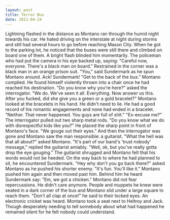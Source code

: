 ```yaml
---
layout: post
title: Terror Bus
date: 2011-04-24
---
```

Lightning flashed in the distance as Montano ran through the humid night
      towards his car. He hated driving on the interstate at night during storms and still had
      several hours to go before reaching Mason City. When he got to the parking lot, he noticed
      that the buses were still there and climbed on board one of them.    A
      bright flash blinded him momentarily. The policeman who had put the camera in his eye backed
      up, saying: "Careful now, everyone. There's a black man on board." Restrained in the corner
      was a black man in an orange prison suit.    "You," said Sundermark as he
      spun Montano around. Ack! Sundermark! "Get to the back of the bus." Montano complied.    He found himself violently thrown into a chair once he had reached his
      destination. "Do you know why you're here?" asked the interrogator. "We do. We've seen it all.
      Everything. Now answer us this. After you fucked, did she give you a green or a gold
      bracelet?" Montano looked at the bracelets in his hand. He didn't need to lie. He had a good
      record of his romantic engagements and none had ended in a bracelet.    "Neither. That never happened. You guys are full of shit."    "Ex-excuse me?" The interrogator pulled out two sharp metal rods. "Do you know what we do
      with disrespectful kids like you?" He placed the sharp point in front of Montano's face. "We
      gouge out their eyes."    And then the interrogator was gone and Montano
      saw the man responsible: a guitarist.    "What the hell was that all
      about?" asked Montano.    "It's part of our band's 'trust nobody'
      message," replied the guitarist amiably.    "Well, ok, but you've really
      gotta drop the eye gouging."    The guitarist shrugged and Montano felt
      that his words would not be heeded. On the way back to where he had planned to sit, he
      encountered Sundermark. "Hey why don't you go back there?" asked Montano as he pushed his
      shorter enemy. "It's fun. You'll like it." Montano pushed him again and then moved past him.
      Behind him he heard Sundermark say: "Em, we got a chicken." Montano did not fear
      repercussions. He didn't care anymore.    People and muppets he knew were
      seated in a dark corner of the bus and Montano slid under a large square to reach them. "Don't
      all clap at once!" he said to their locked eyes. An electronic cricket was heard.    Montano took a seat next to Heltroy and Jack. Though desperately needing to
      tell somebody about what had happened he remained silent for he felt nobody could
      understand.